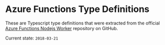 # Azure Functions Type Definitions

These are Typescript type definitions that were extracted from the official [Azure Functions Nodejs Worker](https://github.com/Azure/azure-functions-nodejs-worker) repository on GitHub.

Current state: `2018-03-21`